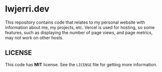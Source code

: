 # lwjerri.dev

This repository contains code that relates to my personal website with information about me, my projects, etc. Vercel is used for hosting, so some features, such as displaying the number of page views, and page metrics, may not work on other hosts.

## LICENSE

This code has **MIT** license. See the `LICENSE` file for getting more information.
